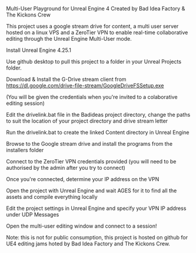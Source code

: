 Multi-User Playground for Unreal Engine 4 
Created by Bad Idea Factory & The Kickons Crew

This project uses a google stream drive for content, a multi user server hosted on a linux VPS and a ZeroTier VPN to enable real-time collaborative editing through the Unreal Engine Multi-User mode. 

Install Unreal Engine 4.25.1 

Use github desktop to pull this project to a folder in your Unreal Projects folder.

Download & Install the G-Drive stream client from https://dl.google.com/drive-file-stream/GoogleDriveFSSetup.exe

(You will be given the credentials when you're invited to a colaborative editing session)

Edit the drivelink.bat file in the Badideas project directory, change the paths to suit the location of your project directory and drive stream letter

Run the drivelink.bat to create the linked Content directory in Unreal Engine

Browse to the Google stream drive and install the programs from the installers folder

Connect to the ZeroTier VPN credentials provided 
(you will need to be authorised by the admin after you try to connect)

Once you're connected, determine your IP address on the VPN

Open the project with Unreal Engine and wait AGES for it to find all the assets and compile everything locally

Edit the project settings in Unreal Engine and specify your VPN IP address under UDP Messages

Open the multi-user editing window and connect to a session!

Note: this is not for public consumption, this project is hosted on github for UE4 editing jams hoted by Bad Idea Factory and The Kickons Crew. 
